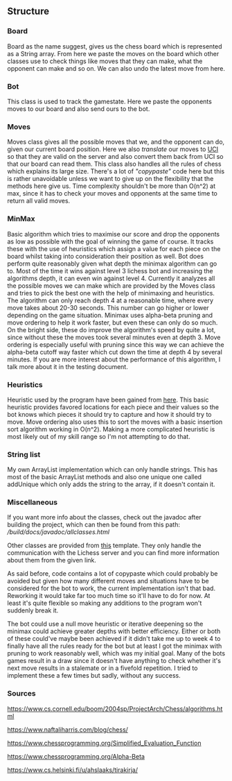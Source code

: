 ## Structure

### Board

Board as the name suggest, gives us the chess board which is represented as a String array. From here we paste the moves on the board which other classes use to check things like moves that they can make, what the opponent can make and so on. We can also undo the latest move from here.

### Bot

This class is used to track the gamestate. Here we paste the opponents moves to our board and also send ours to the bot.

### Moves

Moves class gives all the possible moves that we, and the opponent can do, given our current board position. Here we also *translate* our moves to [UCI](https://en.wikipedia.org/wiki/Universal_Chess_Interface) so that they are valid on the server and also convert them back from UCI so that our board can read them.
This class also handles all the rules of chess which explains its large size. There's a lot of *"copypaste"* code here but this is rather unavoidable unless we want to give up on the flexibility that the methods here give us. Time complexity shouldn't be more than O(n^2) at max, since it has to check your moves and opponents at the same time to return all valid moves.

### MinMax

Basic algorithm which tries to maximise our score and drop the opponents as low as possible with the goal of winning the game of course. It tracks these with the use of heuristics which assign a value for each piece on the board whilst taking into consideration their position as well. Bot does perform quite reasonably given what depth the minimax algorithm can go to. Most of the time it wins against level 3 lichess bot and increasing the algorithms depth, it can even win against level 4.
Currently it analyzes all the possible moves we can make which are provided by the Moves class and tries to pick the best one with the help of minimaxing and heuristics. The algorithm can only reach depth 4 at a reasonable time, where every move takes about 20-30 seconds. This number can go higher or lower depending on the game situation. Minimax uses alpha-beta pruning and move ordering to help it work faster, but even these can only do so much. On the bright side, these do improve the algorithm's speed by quite a lot, since without these the moves took several minutes even at depth 3. Move ordering is especially useful with pruning since this way we can achieve the alpha-beta cutoff way faster which cut down the time at depth 4 by several minutes. If you are more interest about the performance of this algorithm, I talk more about it in the testing document.

### Heuristics

Heuristic used by the program have been gained from [here](https://www.chessprogramming.org/Simplified_Evaluation_Function). This basic heuristic provides favored locations for each piece and their values so the bot knows which pieces it should try to capture and how it should try to move. Move ordering also uses this to sort the moves with a basic insertion sort algorithm working in O(n^2). Making a more complicated heuristic is most likely out of my skill range so I'm not attempting to do that.

### String list

My own ArrayList implementation which can only handle strings. This has most of the basic ArrayList methods and also one unique one called addUnique which only adds the string to the array, if it doesn't contain it.

### Miscellaneous

If you want more info about the classes, check out the javadoc after building the project, which can then be found from this path: */build/docs/javadoc/allclasses.html*

Other classes are provided from [this](https://github.com/TiraLabra/chess) template. They only handle the communication with the Lichess server and you can find more information about them from the given link.

As said before, code contains a lot of copypaste which could probably be avoided but given how many different moves and situations have to be considered for the bot to work, the current implementation isn't that bad. Reworking it would take far too much time so it'll have to do for now. At least it's quite flexible so making any additions to the program won't suddenly break it.

The bot could use a null move heuristic or iterative deepening so the minimax could achieve greater depths with better efficiency. Either or both of these could've maybe been achieved if it didn't take me up to week 4 to finally have all the rules ready for the bot but at least I got the minimax with pruning to work reasonably well, which was my initial goal. Many of the bots games result in a draw since it doesn't have anything to check whether it's next move results in a stalemate or in a fivefold repetition. I tried to implement these a few times but sadly, without any success.

### Sources

https://www.cs.cornell.edu/boom/2004sp/ProjectArch/Chess/algorithms.html

https://www.naftaliharris.com/blog/chess/

https://www.chessprogramming.org/Simplified_Evaluation_Function

https://www.chessprogramming.org/Alpha-Beta

https://www.cs.helsinki.fi/u/ahslaaks/tirakirja/
